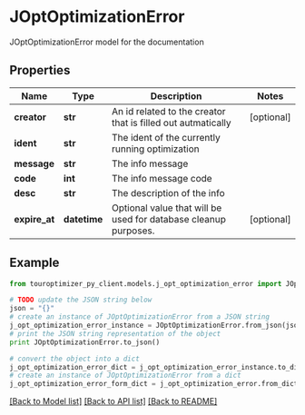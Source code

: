 # JOptOptimizationError

JOptOptimizationError model for the documentation

## Properties

Name | Type | Description | Notes
------------ | ------------- | ------------- | -------------
**creator** | **str** | An id related to the creator that is filled out autmatically | [optional] 
**ident** | **str** | The ident of the currently running optimization | 
**message** | **str** | The info message | 
**code** | **int** | The info message code | 
**desc** | **str** | The description of the info | 
**expire_at** | **datetime** | Optional value that will be used for database cleanup purposes. | [optional] 

## Example

```python
from touroptimizer_py_client.models.j_opt_optimization_error import JOptOptimizationError

# TODO update the JSON string below
json = "{}"
# create an instance of JOptOptimizationError from a JSON string
j_opt_optimization_error_instance = JOptOptimizationError.from_json(json)
# print the JSON string representation of the object
print JOptOptimizationError.to_json()

# convert the object into a dict
j_opt_optimization_error_dict = j_opt_optimization_error_instance.to_dict()
# create an instance of JOptOptimizationError from a dict
j_opt_optimization_error_form_dict = j_opt_optimization_error.from_dict(j_opt_optimization_error_dict)
```
[[Back to Model list]](../README.md#documentation-for-models) [[Back to API list]](../README.md#documentation-for-api-endpoints) [[Back to README]](../README.md)


